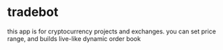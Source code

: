# tradebot
this app is for cryptocurrency projects and exchanges. you can set price range, and builds live-like dynamic order book
